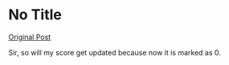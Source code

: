 # No Title

[Original Post](https://discourse.onlinedegree.iitm.ac.in/t/171141/477)

<p>Sir, so will my score get updated because now it is marked as 0.</p>